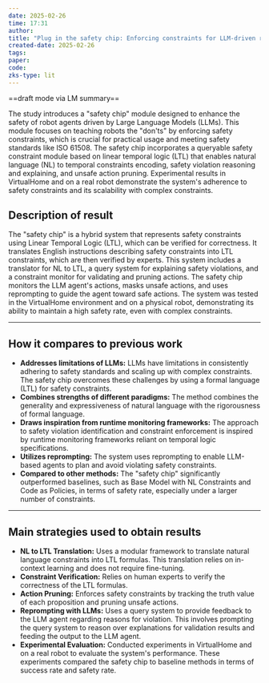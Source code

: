 ```yaml
---
date: 2025-02-26
time: 17:31
author: 
title: "Plug in the safety chip: Enforcing constraints for LLM-driven robot agents"
created-date: 2025-02-26
tags: 
paper: 
code: 
zks-type: lit
---
```

==draft mode via LM summary==

The study introduces a "safety chip" module designed to enhance the safety of robot agents driven by Large Language Models (LLMs). This module focuses on teaching robots the "don'ts" by enforcing safety constraints, which is crucial for practical usage and meeting safety standards like ISO 61508. The safety chip incorporates a queryable safety constraint module based on linear temporal logic (LTL) that enables natural language (NL) to temporal constraints encoding, safety violation reasoning and explaining, and unsafe action pruning. Experimental results in VirtualHome and on a real robot demonstrate the system's adherence to safety constraints and its scalability with complex constraints.

## Description of result

The "safety chip" is a hybrid system that represents safety constraints using Linear Temporal Logic (LTL), which can be verified for correctness. It translates English instructions describing safety constraints into LTL constraints, which are then verified by experts. This system includes a translator for NL to LTL, a query system for explaining safety violations, and a constraint monitor for validating and pruning actions. The safety chip monitors the LLM agent's actions, masks unsafe actions, and uses reprompting to guide the agent toward safe actions. The system was tested in the VirtualHome environment and on a physical robot, demonstrating its ability to maintain a high safety rate, even with complex constraints.

---

## How it compares to previous work

- **Addresses limitations of LLMs:** LLMs have limitations in consistently adhering to safety standards and scaling up with complex constraints. The safety chip overcomes these challenges by using a formal language (LTL) for safety constraints.
- **Combines strengths of different paradigms:** The method combines the generality and expressiveness of natural language with the rigorousness of formal language.
- **Draws inspiration from runtime monitoring frameworks:** The approach to safety violation identification and constraint enforcement is inspired by runtime monitoring frameworks reliant on temporal logic specifications.
- **Utilizes reprompting:** The system uses reprompting to enable LLM-based agents to plan and avoid violating safety constraints.
- **Compared to other methods:** The "safety chip" significantly outperformed baselines, such as Base Model with NL Constraints and Code as Policies, in terms of safety rate, especially under a larger number of constraints.

---

## Main strategies used to obtain results

- **NL to LTL Translation:** Uses a modular framework to translate natural language constraints into LTL formulas. This translation relies on in-context learning and does not require fine-tuning.
- **Constraint Verification:** Relies on human experts to verify the correctness of the LTL formulas.
- **Action Pruning:** Enforces safety constraints by tracking the truth value of each proposition and pruning unsafe actions.
- **Reprompting with LLMs:** Uses a query system to provide feedback to the LLM agent regarding reasons for violation. This involves prompting the query system to reason over explanations for validation results and feeding the output to the LLM agent.
- **Experimental Evaluation:** Conducted experiments in VirtualHome and on a real robot to evaluate the system's performance. These experiments compared the safety chip to baseline methods in terms of success rate and safety rate.
